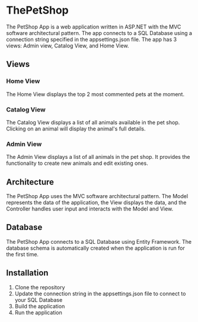 # ThePetShop
The PetShop App is a web application written in ASP.NET with the MVC software architectural pattern.
The app connects to a SQL Database using a connection string specified in the appsettings.json file.
The app has 3 views: Admin view, Catalog View, and Home View.

## Views
### Home View
The Home View displays the top 2 most commented pets at the moment.

### Catalog View
The Catalog View displays a list of all animals available in the pet shop. Clicking on an animal will display the animal's full details.

### Admin View
The Admin View displays a list of all animals in the pet shop. It provides the functionality to create new animals and edit existing ones.

## Architecture
The PetShop App uses the MVC software architectural pattern.
The Model represents the data of the application, the View displays the data, and the Controller handles user input and interacts with the Model and View.

## Database
The PetShop App connects to a SQL Database using Entity Framework.
The database schema is automatically created when the application is run for the first time.

## Installation
1. Clone the repository
2. Update the connection string in the appsettings.json file to connect to your SQL Database
3. Build the application
4. Run the application
